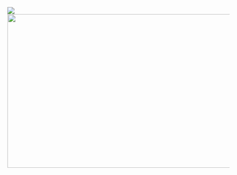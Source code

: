 ![](https://c.tenor.com/PETBj_OJmJUAAAAC/leekspin.gif)
<img src="https://user-images.githubusercontent.com/11011718/189010191-63609041-ba6d-4fda-9891-d265a970a117.gif" width="550" height="350">
